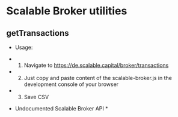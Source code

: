 # Scalable Broker utilities

## getTransactions

* Usage:
* 1. Navigate to https://de.scalable.capital/broker/transactions
* 2. Just copy and paste content of the scalable-broker.js in the development console of your browser
* 3. Save CSV    


* Undocumented Scalable Broker API *
